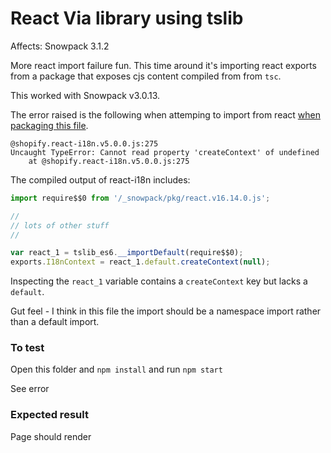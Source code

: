 # React Via library using tslib

Affects: Snowpack 3.1.2

More react import failure fun. This time around it's importing react exports
from a package that exposes cjs content compiled from from `tsc`.

This worked with Snowpack v3.0.13.

The error raised is the following when attemping to import from react [when packaging this file](https://unpkg.com/browse/@shopify/react-i18n@5.0.0/dist/src/context.js).

```
@shopify.react-i18n.v5.0.0.js:275 
Uncaught TypeError: Cannot read property 'createContext' of undefined
    at @shopify.react-i18n.v5.0.0.js:275
```

The compiled output of react-i18n includes:

```js
import require$$0 from '/_snowpack/pkg/react.v16.14.0.js';

//
// lots of other stuff
//

var react_1 = tslib_es6.__importDefault(require$$0);
exports.I18nContext = react_1.default.createContext(null);
```

Inspecting the `react_1` variable contains a `createContext` key but lacks a `default`.

Gut feel - I think in this file the import should be a namespace import rather than a default import.

### To test

Open this folder and `npm install` and run `npm start`

See error

### Expected result

Page should render
